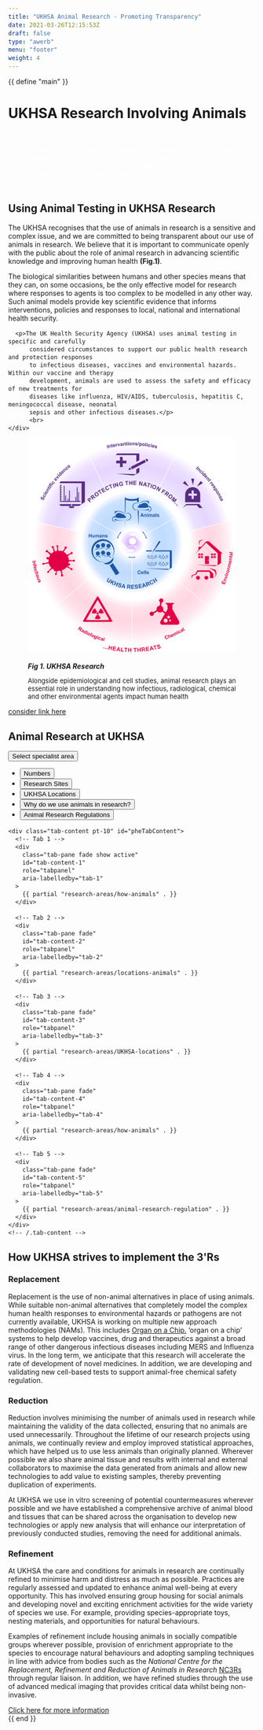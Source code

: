 ```yaml
---
title: "UKHSA Animal Research - Promoting Transparency"
date: 2021-03-26T12:15:53Z
draft: false
type: "awerb"
menu: "footer"
weight: 4
---
```

{{ define "main" }}

<div class="page-title">
  <div class="container">
    <h1>UKHSA Research Involving Animals</h1>
   <div class="row mb-4">
      <div class="col-md-5">
        <p>
         <a style="color:white" href="https://concordatopenness.org.uk/about-the-concordat-on-openness/" target="_blank">Concordat on Openness</a>
        </p>
        <p style="color:white">
          The UK Health Security Agency (UKHSA) is committed to the responsible use of animals in research and testing, in line with the principles of 
          the 3Rs: Replacement, Reduction and Refinement. We are committed to ensuring that any animal research we undertake is necessary, justified and conducted to the highest 
          ethical standards.
        </p>
      </div>
    </div>
<section class="pt-9 pb-12">
  <div class="container pb-6">
    <div class="row">
      <h2>Using Animal Testing in UKHSA Research </h2>
      <div class="col-lg-8">
        <p>
        The UKHSA recognises that the use of animals in research is a sensitive and complex issue, and we
        are committed to being transparent about our use of animals in research. We believe that
        it is important to communicate openly with the public about the role of animal research in
        advancing scientific knowledge and improving human health <b>(Fig.1)</b>.</p>
        <p>The biological similarities between humans and other species means that they can, on some 
        occasions, be the only effective model for research where responses to agents 
        is too complex to be modelled in any other way.  Such animal models provide key 
        scientific evidence that informs interventions, policies and responses to local,
        national and international health security.</p>

      <p>The UK Health Security Agency (UKHSA) uses animal testing in specific and carefully
          considered circumstances to support our public health research and protection responses
          to infectious diseases, vaccines and environmental hazards. Within our vaccine and therapy
          development, animals are used to assess the safety and efficacy of new treatments for 
          diseases like influenza, HIV/AIDS, tuberculosis, hepatitis C, meningococcal disease, neonatal
          sepsis and other infectious diseases.</p>
          <br>
    </div>
  </div>
</div>

 <div class="row">  
      <div class="col-lg-6 pt-8 pt-lg-0 pb-1g-0">
        <figure>
          <img src="/images/awerb-diagram-480.png" alt="Diagram illustrating UKHSA research involving animals">
          <figcaption>
            <b><i><br>Fig 1. UKHSA Research</i></b>
            <p style="font-size:small; text-align:justify;">
              Alongside epidemiological and cell studies, 
              animal research plays an essential role 
              in understanding how infectious, radiological, chemical and other 
              environmental agents impact human health
            </p>
          </figcaption>
        </figure>
        <a
          class="button button--alt button--external mt-5"
          href="https://www.open.ac.uk/postgraduate/research-degrees/being-an-ou-research-student/affiliated-research-centres"
          target="_blank"
          rel="noopener"
        >consider link here</a>
      </div>
  </div>
  <div class="container pb-6">
    <div class="row">
      <div class="col-lg-12">
        <h2 class="pb-4 red">Animal Research at UKHSA</h2>
      </div>
    </div>


  <div class="container">
    <!-- Tabs Begin -->
    <div class="nav-tabs-container">
      <button class="js-tabs-dropdown">Select specialist area</button>
      <ul class="nav nav-tabs nav-tabs--research" id="myTab" role="tablist">
        <li class="nav-item" role="presentation">
          <button
            class="nav-link active"
            id="tab-1"
            data-bs-toggle="tab"
            data-bs-target="#tab-content-1"
            type="button"
            role="tab"
            aria-controls="tab-content-1"
            aria-selected="true"
          >
            Numbers
          </button>
        </li>
        <li class="nav-item" role="presentation">
          <button
            class="nav-link"
            id="tab-2"
            data-bs-toggle="tab"
            data-bs-target="#tab-content-2"
            type="button"
            role="tab"
            aria-controls="tab-content-2"
            aria-selected="false"
          >
            Research Sites
          </button>
        </li>
        <li class="nav-item" role="presentation">
          <button
            class="nav-link"
            id="tab-3"
            data-bs-toggle="tab"
            data-bs-target="#tab-content-3"
            type="button"
            role="tab"
            aria-controls="tab-content-3"
            aria-selected="false"
          >
            UKHSA Locations
          </button>
        </li>
        <li class="nav-item" role="presentation">
          <button
            class="nav-link"
            id="tab-4"
            data-bs-toggle="tab"
            data-bs-target="#tab-content-4"
            type="button"
            role="tab"
            aria-controls="tab-content-4"
            aria-selected="false"
          >
            Why do we use animals in research?
          </button>
        </li>
        <li class="nav-item" role="presentation">
          <button
            class="nav-link"
            id="tab-5"
            data-bs-toggle="tab"
            data-bs-target="#tab-content-5"
            type="button"
            role="tab"
            aria-controls="tab-content-5"
            aria-selected="false"
          >
            Animal Research Regulations
          </button>
        </li>
      </ul>
    </div>

    <div class="tab-content pt-10" id="pheTabContent">
      <!-- Tab 1 -->
      <div
        class="tab-pane fade show active"
        id="tab-content-1"
        role="tabpanel"
        aria-labelledby="tab-1"
      >
        {{ partial "research-areas/how-animals" . }}
      </div>

      <!-- Tab 2 -->
      <div
        class="tab-pane fade"
        id="tab-content-2"
        role="tabpanel"
        aria-labelledby="tab-2"
      >
        {{ partial "research-areas/locations-animals" . }}
      </div>

      <!-- Tab 3 -->
      <div
        class="tab-pane fade"
        id="tab-content-3"
        role="tabpanel"
        aria-labelledby="tab-3"
      >
        {{ partial "research-areas/UKHSA-locations" . }}
      </div>

      <!-- Tab 4 -->
      <div
        class="tab-pane fade"
        id="tab-content-4"
        role="tabpanel"
        aria-labelledby="tab-4"
      >
        {{ partial "research-areas/how-animals" . }}
      </div>

      <!-- Tab 5 -->
      <div
        class="tab-pane fade"
        id="tab-content-5"
        role="tabpanel"
        aria-labelledby="tab-5"
      >
        {{ partial "research-areas/animal-research-regulation" . }}
      </div>
    </div>
    <!-- /.tab-content -->
  </div>
  <!-- /.container -->
</section>
<section class="pt-9 pb-12">
  <div class="container pb-6">
    <div class="row">
      <div class="col-lg-12">
        <h2 class="pb-4 red">How UKHSA strives to implement the 3'Rs</h2>
        <h3 class="pb-4 red"><b>Replacement</b></h3>
        <p>
          Replacement is the use of non-animal alternatives in place of using animals. 
          While suitable non-animal alternatives that completely model the complex human health 
          responses to environmental hazards or pathogens are not currently available, UKHSA is working 
          on multiple new approach methodologies (NAMs). This includes <a href="https://research.ukhsa.gov.uk/our-research/microphysiological-systems/" target="_blank">Organ on a Chip.</a> ‘organ on a chip’ systems to 
          help develop vaccines, drug and therapeutics against a broad range of other dangerous infectious 
          diseases including MERS and Influenza virus. In the long term, we anticipate that this research 
          will accelerate the rate of development of novel medicines. In addition, we are developing and 
          validating new cell-based tests to support animal-free chemical safety regulation.
        </p>
        <p class="mb-4"></p>
        <h3 class="pb-4 red"><b>Reduction</b></h3>
        <p>
          Reduction involves minimising the number of animals used in research while maintaining the validity
          of the data collected, ensuring that no animals are used unnecessarily. Throughout the lifetime of our 
          research projects using animals, we continually review and employ improved statistical approaches, which 
          have helped us to use less animals than originally planned. Wherever possible we also share animal tissue 
          and results with internal and external collaborators to maximise the data generated from animals and allow 
          new technologies to add value to existing samples, thereby preventing duplication of experiments.
        </p>
        At UKHSA we use in vitro screening of potential countermeasures wherever possible and we have established
        a comprehensive archive of animal blood and tissues that can be shared across the organisation to develop new 
        technologies or apply new analysis that will enhance our interpretation of previously conducted studies, 
        removing the need for additional animals.
        </p>
        <h3 class="pb-4 red"><b>Refinement</b></h3>
        <p>
          At UKHSA the care and conditions for animals in research are continually refined to minimise harm and distress 
          as much as possible. Practices are regularly assessed and updated to enhance animal well-being at every opportunity. 
          This has involved ensuring group housing for social animals and developing novel and exciting enrichment activities for 
          the wide variety of species we use. For example, providing species-appropriate toys, nesting materials, and opportunities for natural behaviours.
        </p>
          Examples of refinement include housing animals in socially compatible groups wherever possible, provision of enrichment 
          appropriate to the species to encourage natural behaviours and adopting sampling techniques in line with advice from bodies 
          such as the <i>National Centre for the Replacement, Refinement and Reduction of Animals in Research</i> <a href="https://nc3rs.org.uk/who-we-are/3rs" target="_blank">NC3Rs</a> through regular liaison.  
          In addition, we have refined studies through the use of advanced medical imaging that provides critical data whilst being non-invasive.
        </p>
        <a
          class="button button--alt button--external"
          href="/documents/UKHSA-AMR-Open-Innovation-Factsheets-Nov-2024.pdf"
          target="_blank"
          rel="noopener"
        >Click here for more information</a>
      </div>
    </div>
    <!-- /. row -->
  </div>
  <!-- /.container -->
</section>
{{ end }}
